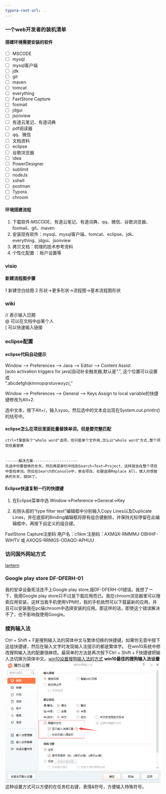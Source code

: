 ```yaml
---
typora-root-url: ..
---
```


### 一个web开发者的装机清单

#### 搭建环境需要安装的软件
- [ ] MSCODE  
- [ ] mysql  
- [ ] mysql客户端  
- [ ] jdk  
- [ ] git  
- [ ] maven  
- [ ] tomcat  
- [ ] everything  
- [ ] FastStone Capture
- [ ] foxmail  
- [ ] jdgui  
- [ ] jsonview  
- [ ] 有道云笔记、有道词典  
- [ ] pdf阅读器
- [ ] qq、微信  
- [ ] 文档资料  
- [ ] eclipse  
- [ ] 谷歌浏览器  
- [ ] idea
- [ ] PowerDesigner
- [ ] sublimit
- [ ] nodeJs
- [ ] xshell
- [ ] postman
- [ ] Typora
- [ ] chroom
#### 环境搭建流程
1. 下载软件:MSCODE、有道云笔记、有道词典、qq、微信、谷歌浏览器、foxmail、git、maven
2. 安装现有软件：mysql、mysql客户端、tomcat、eclipse、jdk、everything、jdgui、jsonview
3. 拷贝文档：梳理的技术参考资料
4. 个性化配置 ：账户设置等

### visio

#### 新建流程图步骤
1 新建空白绘图
2 形状->更多形状->流程图->基本流程图形状

### wiki
// 表示输入日期  
@ 可以在文档中@某个人  
[ 可以快速输入链接

### eclipse配置

#### eclipse代码自动提示
Window ——> Preferences ——> Java ——> Editor ——> Content Assist  
[auto activation triggers for java]自动补全触发器,默认是".", 这个位置可以设置成  
“.abcdefghijklmnopqrstuvwxyz(,”  

Window ——> Preferences ——> General ——> Keys
Assign to local variable的快捷键修改为Alt+2. 

选中文本，按下Alt+/，输入syso。然后选中的文本会出现在System.out.println()的括号中。
#### eclipse怎么在项目里面批量替换单词，但是要完整匹配
```
ctrl+f里面有个"whole word"选项，但只能单个文件用,怎么以"whole word"方式,整个项目批量替换


------解决方案--------------------
先选中你要替换的东东，然后再菜单栏中找到Search→Text→Project，这样就会在整个项目中查找单词。然后在Search的Console中，单击项目，右键选择Replace All，填入你想替换的东东，就OK了。
```
#### Eclipse快速复制一行的快捷键
1. 在Eclipse菜单中选 Window->Preference->General->Key  

2. 右侧头部的“type filter text”编辑框中分别输入Copy Lines以及Duplicate Lines，并在底部的Binding编辑框将原有组合键删除，并保持光标停留在此编辑框中，再按下自定义的组合键。  

FastStone Capture注册码
用户名：c1ikm
注册码：AXMQX-RMMMJ-DBHHF-WIHTV      或   AXOQS-RRMGS-ODAQO-APHUU

### 访问国外网站方式
[lantern](https://github.com/getlantern/lantern)
### Google play store DF-DFERH-01
我的安卓设备死活连不上Google play store,报DF-DFERH-01错误。我想了一下，我用Google play store只不过是下载应用而已。我在chroom浏览器里可以搜索应用安装，这样当我手机使用VPN时，我的手机依然可以下载最新的应用，并且可以安装我在pc端chroom中选择安装的应用。那这样的话，即使这个错误解决不了，也不影响我使用Google。

### 搜狗输入法
Ctrl + Shift + F是搜狗输入法的简体中文与繁体切换的快捷键。如果你无意中按下这组快捷键，然后在输入文字时发现输入法提示的都是繁体字。
在win10系统中修改搜狗输入法的配置很麻烦。最简单的方法是再次按下Ctrl + Shift + F快捷键把输入法切换为简体中文。[win10设置搜狗输入法的方式](https://jingyan.baidu.com/article/363872ec38183d6e4ba16ffe.html)
**win10最佳的搜狗输入法设置**
![](/images/software/sougouin.png)
这种设置方式可以方便的在任务栏右键，表情&符号，方便输入特殊符号。